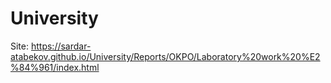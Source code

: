# University
Site: https://sardar-atabekov.github.io/University/Reports/OKPO/Laboratory%20work%20%E2%84%961/index.html
